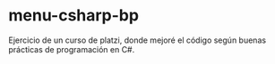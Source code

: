# menu-csharp-bp

Ejercicio de un curso de platzi, donde mejoré el código según buenas prácticas de programación en C#.
